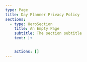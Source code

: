 ```yaml
---
type: Page
title: Day Planner Privacy Policy
sections:
  - type: HeroSection
    title: An Empty Page
    subtitle: The section subtitle
    text: |+


    actions: []
---
```

